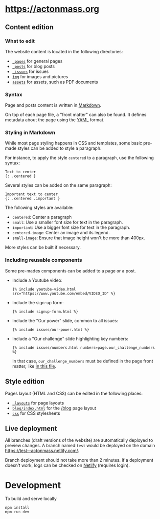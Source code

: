 # https://actonmass.org

## Content edition

### What to edit

The website content is located in the following directories:
- [`_pages`](/_pages) for general pages
- [`_posts`](/_posts) for blog posts
- [`_issues`](/_issues) for issues
- [`img`](/img) for images and pictures
- [`assets`](/assets) for assets, such as PDF documents

### Syntax

Page and posts content is written in [Markdown](https://www.markdownguide.org/basic-syntax/).

On top of each page file, a "front matter" can also be found. It defines metadata about the page using the [YAML](https://lzone.de/cheat-sheet/YAML) format. 

### Styling in Markdown

While most page styling happens in CSS and templates, some basic pre-made styles can be added to style a paragraph. 

For instance, to apply the style `centered` to a paragraph, use the following syntax:

```
Text to center
{: .centered }
```

Several styles can be added on the same paragraph:

```
Important text to center
{: .centered .important }
```

The following styles are available:

- `centered`: Center a paragraph
- `small`: Use a smaller font size for text in the paragraph.
- `important`: Use a bigger font size for text in the paragraph.
- `centered-image`: Center an image and its legend.
- `small-image`: Ensure that image height won't be more than 400px.

More styles can be built if necessary.

### Including reusable components

Some pre-mades components can be added to a page or a post.

- Include a Youtube video:
  ```
  {% include youtube-video.html src="https://www.youtube.com/embed/VIDEO_ID" %}
  ```
- Include the sign-up form:
  ```
  {% include signup-form.html %}
  ```
- Include the "Our power" slide, common to all issues:
  ```
  {% include issues/our-power.html %}
  ```
- Include a "Our challenge" slide highlighting key numbers:
  ```
  {% include issues/numbers.html numbers=page.our_challenge_numbers %}
  ```
  In that case, `our_challenge_numbers` must be defined in the page front matter, like [in this file](https://github.com/fpagnoux/actonmass-website/blob/adc9c288fb56c52f79b28e0edb57e0a8da3f4abd/_issues/climate.md).
  

## Style edition

Pages layout (HTML and CSS) can be edited in the following places:
- [`_layouts`](/_layouts) for page layouts
- [`blog/index.html`](/blog/index.html) for the [/blog](https://actonmass.org/blog/) page layout
- [`css`](/css) for CSS stylesheets


## Live deployment

All branches (draft versions of the website) are automatically deployed to preview changes. A branch named `test` would be deployed on the domain https://test--actonmass.netlify.com/.

Branch deployment should not take more than 2 minutes. 
If a deployment doesn't work, logs can be checked on [Netlify](https://app.netlify.com/sites/actonmass/deploys) (requires login).


# Development #

To build and serve locally
```
npm install
npm run dev
```

